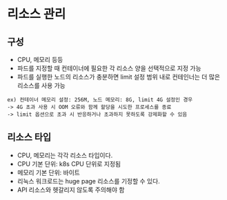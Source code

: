 # 리소스 관리

## 구성

- CPU, 메모리 등등
- 파드를 지정할 때 컨테이너에 필요한 각 리소스 양을 선택적으로 지정 가능
- 파드를 실행한 노드의 리소스가 충분하면 limit 설정 범위 내로 컨테인너는 더 많은 리소스를 사용 가능

```
ex) 컨테이너 메모리 설정: 256M, 노드 메모리: 8G, limit 4G 설정인 경우
-> 4G 초과 사용 시 OOM 오류와 함께 할당을 시도한 프로세스를 종료
-> limit 옵션으로 초과 시 반응하거나 초과하지 못하도록 강제화할 수 있음
```

## 리소스 타입

- CPU, 메모리는 각각 리소스 타입이다.
- CPU 기본 단위: k8s CPU 단위로 지정됨
- 메모리 기본 단위: 바이트
- 리눅스 워크로드는 huge page 리소스를 기정할 수 있다.
- API 리소스와 헷갈리지 않도록 주의해야 함

